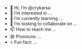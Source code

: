 - 👋 Hi, I’m @crykarsa
- 👀 I’m interested in ...
- 🌱 I’m currently learning ...
- 💞️ I’m looking to collaborate on ...
- 📫 How to reach me ...
- 😄 Pronouns: ...
- ⚡ Fun fact: ...

<!---
crykarsa/crykarsa is a ✨ special ✨ repository because its `README.md` (this file) appears on your GitHub profile.
You can click the Preview link to take a look at your changes.
--->
